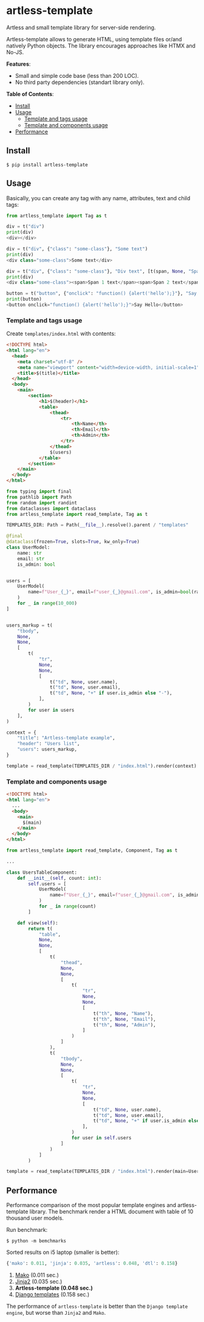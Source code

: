 # artless-template

Artless and small template library for server-side rendering.

Artless-template allows to generate HTML, using template files or/and natively Python objects. The library encourages approaches like HTMX and No-JS.

**Features**:
* Small and simple code base (less than 200 LOC).
* No third party dependencies (standart library only).

**Table of Contents**:
* [Install](#install)
* [Usage](#usage)
  * [Template and tags usage](#usage-tags)
  * [Template and components usage](#usage-components)
* [Performance](#performance)

<a id="install"></a>
## Install

``` shellsession
$ pip install artless-template
```

<a id="usage"></a>
## Usage

Basically, you can create any tag with any name, attributes, text and child tags:

``` python
from artless_template import Tag as t

div = t("div")
print(div)
<div></div>

div = t("div", {"class": "some-class"}, "Some text")
print(div)
<div class="some-class">Some text</div>

div = t("div", {"class": "some-class"}, "Div text", [t(span, None, "Span 1 text"), t(span, None, "Span 2 text")])
print(div)
<div class="some-class"><span>Span 1 text</span><span>Span 2 text</span>Div text</div>

button = t("button", {"onclick": "function() {alert('hello');}"}, "Say Hello")
print(button)
<button onclick="function() {alert('hello');}">Say Hello</button>
```

<a id="usage-tags"></a>
### Template and tags usage

Create `templates/index.html` with contents:

``` html
<!DOCTYPE html>
<html lang="en">
  <head>
    <meta charset="utf-8" />
    <meta name="viewport" content="width=device-width, initial-scale=1" />
    <title>$(title)</title>
  </head>
  <body>
    <main>
        <section>
            <h1>$(header)</h1>
            <table>
                <thead>
                    <tr>
                        <th>Name</th>
                        <th>Email</th>
                        <th>Admin</th>
                    </tr>
                </thead>
                $(users)
            </table>
        </section>
    </main>
  </body>
</html>
```

``` python
from typing import final
from pathlib import Path
from random import randint
from dataclasses import dataclass
from artless_template import read_template, Tag as t

TEMPLATES_DIR: Path = Path(__file__).resolve().parent / "templates"

@final
@dataclass(frozen=True, slots=True, kw_only=True)
class UserModel:
    name: str
    email: str
    is_admin: bool


users = [
    UserModel(
        name=f"User_{_}", email=f"user_{_}@gmail.com", is_admin=bool(randint(0, 1))
    )
    for _ in range(10_000)
]


users_markup = t(
    "tbody",
    None,
    None,
    [
        t(
            "tr",
            None,
            None,
            [
                t("td", None, user.name),
                t("td", None, user.email),
                t("td", None, "+" if user.is_admin else "-"),
            ],
        )
        for user in users
    ],
)

context = {
    "title": "Artless-template example",
    "header": "Users list",
    "users": users_markup,
}

template = read_template(TEMPLATES_DIR / "index.html").render(context)
```

<a id="usage-components"></a>
### Template and components usage

``` html
<!DOCTYPE html>
<html lang="en">
  ...
  <body>
    <main>
      $(main)
    </main>
  </body>
</html>
```

``` python
from artless_template import read_template, Component, Tag as t

...

class UsersTableComponent:
    def __init__(self, count: int):
        self.users = [
            UserModel(
                name=f"User_{_}", email=f"user_{_}@gmail.com", is_admin=bool(randint(0, 1))
            )
            for _ in range(count)
        ]

    def view(self):
        return t(
            "table",
            None,
            None,
            [
                t(
                    "thead",
                    None,
                    None,
                    [
                        t(
                            "tr",
                            None,
                            None,
                            [
                                t("th", None, "Name"),
                                t("th", None, "Email"),
                                t("th", None, "Admin"),
                            ]
                        )
                    ]
                ),
                t(
                    "tbody",
                    None,
                    None,
                    [
                        t(
                            "tr",
                            None,
                            None,
                            [
                                t("td", None, user.name),
                                t("td", None, user.email),
                                t("td", None, "+" if user.is_admin else "-"),
                            ],
                        )
                        for user in self.users
                    ]
                )
            ]
        )

template = read_template(TEMPLATES_DIR / "index.html").render(main=UsersTableComponent(100500))
```

<a id="performance"></a>
## Performance

Performance comparison of the most popular template engines and artless-template library.
The benchmark render a HTML document with table of 10 thousand user models.

Run benchmark:

``` shellsession
$ python -m bemchmarks
```

Sorted results on i5 laptop (smaller is better):

``` python
{'mako': 0.011, 'jinja': 0.035, 'artless': 0.048, 'dtl': 0.158}
```

1. [Mako](https://www.makotemplates.org/) (0.011 sec.)
2. [Jinja2](https://jinja.palletsprojects.com/en/3.1.x/) (0.035 sec.)
3. **Artless-template (0.048 sec.)**
4. [Django templates](https://docs.djangoproject.com/en/5.0/ref/templates/) (0.158 sec.)

The performance of `artless-template` is better than the `Django template engine`, but worse than `Jinja2` and `Mako`.
